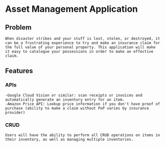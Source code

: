 # Asset Management Application

## Problem
    When disaster strikes and your stuff is lost, stolen, or destroyed, it can be a frustrating experience to try and make an insurance claim for the full value of your personal property. This application will make it easy to catalogue your possessions in order to make an effective claim.

## Features

### APIs
    -Google Cloud Vision or similar: scan receipts or invoices and automatically generate an inventory entry for an item.
    -Amazon Price API: Lookup price information if you don't have proof of purchase (ability to make a claim without PoP varies by insurance provider)
 
### CRUD
    Users will have the ability to perform all CRUD operations on items in their inventory, as well as managing multiple inventories.